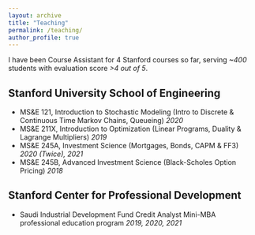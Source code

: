 ```yaml
---
layout: archive
title: "Teaching"
permalink: /teaching/
author_profile: true
---
```


I have been Course Assistant for 4 Stanford courses so far, serving _~400_ students with evaluation score _>4 out of 5_.

Stanford University School of Engineering
------
* MS&E 121, Introduction to Stochastic Modeling (Intro to Discrete & Continuous Time Markov Chains, Queueing)   _2020_
* MS&E 211X, Introduction to Optimization (Linear Programs, Duality & Lagrange Multipliers) _2019_
* MS&E 245A, Investment Science (Mortgages, Bonds, CAPM & FF3) _2020 (Twice), 2021_
* MS&E 245B, Advanced Investment Science (Black-Scholes Option Pricing)  _2018_

Stanford Center for Professional Development
------
* Saudi Industrial Development Fund Credit Analyst Mini-MBA professional education program _2019, 2020, 2021_

